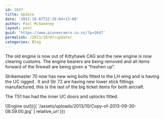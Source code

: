 ```yaml
---
id: 1647
title: Update
date: '2013-10-07T22:29:04+13:00'
author: Paul McSweeney
layout: post
guid: 'https://www.pioneeraero.co.nz/?p=1647'
permalink: /2013/10/07/update/
categories: Blog
---
```


The old engine is now out of Kittyhawk CAG and the new engine is now clearing customs. The engine bearers are being removed and all items forward of the firewall are being given a “freshen up”.

Strikemaster 70 now has new wing bolts fitted to the LH wing and is having the UC rigged . It and Str 72 are having new lower stick fittings manufactured, this is the last of the big ticket items for both aircraft.

The T51 has had the inner UC doors and uplocks fitted.

![Engine out]({{ '/assets/uploads/2013/10/Copy-of-2013-09-30-08.59.00.jpg' | relative_url }})
